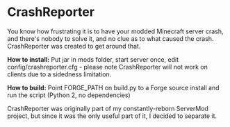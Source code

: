 CrashReporter
=============

You know how frustrating it is to have your modded Minecraft server crash, and there's nobody to solve it, and no clue as to what caused the crash. CrashReporter was created to get around that.

**How to install:** Put jar in mods folder, start server once, edit config/crashreporter.cfg - please note CrashReporter will not work on clients due to a sidedness limitation.

**How to build:** Point FORGE_PATH on build.py to a Forge source install and run the script (Python 2, no dependencies)

CrashReporter was originally part of my constantly-reborn ServerMod project, but since it was the only useful part of it, I decided to separate it.